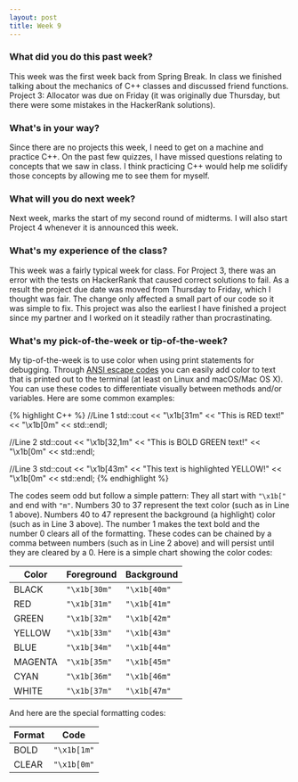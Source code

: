 ```yaml
---
layout: post
title: Week 9
---
```


### What did you do this past week?
This week was the first week back from Spring Break. In class we finished talking about the mechanics of C++ classes and discussed friend functions. Project 3: Allocator was due on Friday (it was originally due Thursday, but there were some mistakes in the HackerRank solutions).

### What's in your way?
Since there are no projects this week, I need to get on a machine and practice C++. On the past few quizzes, I have missed questions relating to concepts that we saw in class. I think practicing C++ would help me solidify those concepts by allowing me to see them for myself.

### What will you do next week?
Next week, marks the start of my second round of midterms. I will also start Project 4 whenever it is announced this week.

### What's my experience of the class?
This week was a fairly typical week for class. For Project 3, there was an error with the tests on HackerRank that caused correct solutions to fail. As a result the project due date was moved from Thursday to Friday, which I thought was fair. The change only affected a small part of our code so it was simple to fix. This project was also the earliest I have finished a project since my partner and I worked on it steadily rather than procrastinating.

### What's my pick-of-the-week or tip-of-the-week?
My tip-of-the-week is to use color when using print statements for debugging. Through [ANSI escape codes](https://en.wikipedia.org/wiki/ANSI_escape_code#Colors) you can easily add color to text that is printed out to the terminal (at least on Linux and macOS/Mac OS X). You can use these codes to differentiate visually between methods and/or variables. Here are some common examples:

{% highlight C++ %}
//Line 1
std::cout << "\x1b[31m" << "This is RED text!" << "\x1b[0m" << std::endl;

//Line 2
std::cout << "\x1b[32,1m" << "This is BOLD GREEN text!" << "\x1b[0m" << std::endl;

//Line 3
std::cout << "\x1b[43m" << "This text is highlighted YELLOW!" << "\x1b[0m" << std::endl;
{% endhighlight %}

The codes seem odd but follow a simple pattern: They all start with `"\x1b["` and end with `"m"`. Numbers 30 to 37 represent the text color (such as in Line 1 above). Numbers 40 to 47 represent the background (a highlight) color (such as in Line 3 above). The number 1 makes the text bold and the number 0 clears all of the formatting. These codes can be chained by a comma between numbers (such as in Line 2 above) and will persist until they are cleared by a 0. Here is a simple chart showing the color codes:

| Color | Foreground | Background |
| --- | --- | --- |
| BLACK | `"\x1b[30m"` | `"\x1b[40m"` |
| RED | `"\x1b[31m"` | `"\x1b[41m"`|
| GREEN | `"\x1b[32m"` | `"\x1b[42m"`|
| YELLOW | `"\x1b[33m"` | `"\x1b[43m"`|
| BLUE | `"\x1b[34m"` | `"\x1b[44m"`|
| MAGENTA | `"\x1b[35m"` | `"\x1b[45m"`|
| CYAN | `"\x1b[36m"` | `"\x1b[46m"`|
| WHITE | `"\x1b[37m"` | `"\x1b[47m"`|

And here are the special formatting codes:

| Format | Code |
| --- | --- |
| BOLD | `"\x1b[1m"` |
| CLEAR | `"\x1b[0m"` |
